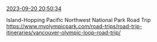 [2023-09-20 20:50:34](https://mstdn.social/@hill_wanderer/111099447523048580)

Island-Hopping Pacific Northwest National Park Road Trip <a href="https://www.myolympicpark.com/road-trips/road-trip-itineraries/vancouver-olympic-loop-road-trip/" target="_blank" rel="nofollow noopener noreferrer" translate="no">https://www.myolympicpark.com/road-trips/road-trip-itineraries/vancouver-olympic-loop-road-trip/</a>